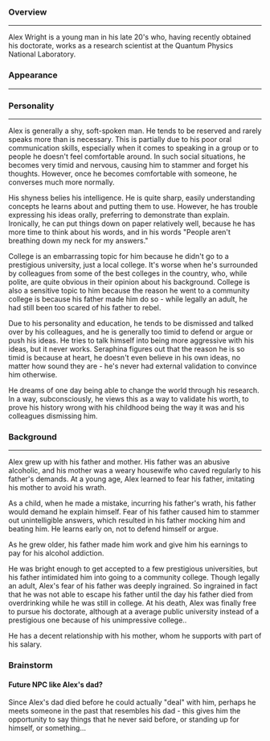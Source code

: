 ### Overview
---
Alex Wright is a young man in his late 20's who, having recently obtained his doctorate, works as a research scientist at the Quantum Physics National Laboratory.

### Appearance
---

### Personality
---
Alex is generally a shy, soft-spoken man. He tends to be reserved and rarely speaks more than is necessary. This is partially due to his poor oral communication skills, especially when it comes to speaking in a group or to people he doesn't feel comfortable around. In such social situations, he becomes very timid and nervous, causing him to stammer and forget his thoughts. However, once he becomes comfortable with someone, he converses much more normally.

His shyness belies his intelligence. He is quite sharp, easily understanding concepts he learns about and putting them to use. However, he has trouble expressing his ideas orally, preferring to demonstrate than explain. Ironically, he can put things down on paper relatively well, because he has more time to think about his words, and in his words "People aren't breathing down my neck for my answers."

College is an embarrassing topic for him because he didn't go to a prestigious university, just a local college. It's worse when he's surrounded by colleagues from some of the best colleges in the country, who, while polite, are quite obvious in their opinion about his background. College is also a sensitive topic to him because the reason he went to a community college is because his father made him do so - while legally an adult, he had still been too scared of his father to rebel.

Due to his personality and education, he tends to be dismissed and talked over by his colleagues, and he is generally too timid to defend or argue or push his ideas. He tries to talk himself into being more aggressive with his ideas, but it never works. Seraphina figures out that the reason he is so timid is because at heart, he doesn't even believe in his own ideas, no matter how sound they are - he's never had external validation to convince him otherwise.

He dreams of one day being able to change the world through his research. In a way, subconsciously, he views this as a way to validate his worth, to prove his history wrong with his childhood being the way it was and his colleagues dismissing him.

### Background
---
Alex grew up with his father and mother. His father was an abusive alcoholic, and his mother was a weary housewife who caved regularly to his father's demands. At a young age, Alex learned to fear his father, imitating his mother to avoid his wrath.

As a child, when he made a mistake, incurring his father's wrath, his father would demand he explain himself. Fear of his father caused him to stammer out unintelligible answers, which resulted in his father mocking him and beating him. He learns early on, not to defend himself or argue.

As he grew older, his father made him work and give him his earnings to pay for his alcohol addiction.

He was bright enough to get accepted to a few prestigious universities, but his father intimidated him into going to a community college. Though legally an adult, Alex's fear of his father was deeply ingrained. So ingrained in fact that he was not able to escape his father until the day his father died from overdrinking while he was still in college. At his death, Alex was finally free to pursue his doctorate, although at a average public university instead of a prestigious one because of his unimpressive college..

He has a decent relationship with his mother, whom he supports with part of his salary.

### Brainstorm

#### Future NPC like Alex's dad?
Since Alex's dad died before he could actually "deal" with him, perhaps he meets someone in the past that resembles his dad - this gives him the opportunity to say things that he never said before, or standing up for himself, or something...
